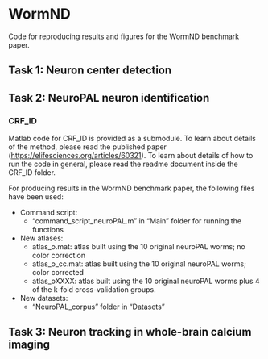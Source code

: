 # WormND
Code for reproducing results and figures for the WormND benchmark paper.

## Task 1: Neuron center detection 

## Task 2: NeuroPAL neuron identification

### CRF_ID
  Matlab code for CRF_ID is provided as a submodule. To learn about details of the method, please read the published paper (https://elifesciences.org/articles/60321). To learn about details of how to run the code in general, please read the readme document inside the CRF_ID folder.

For producing results in the WormND benchmark paper, the following files have been used:
- Command script:
    - “command_script_neuroPAL.m” in “Main” folder for running the functions 
- New atlases: 
    - atlas_o.mat: atlas built using the 10 original neuroPAL worms; no color correction
    - atlas_o_cc.mat: atlas built using the 10 original neuroPAL worms; color corrected
    - atlas_oXXXX: atlas built using the 10 original neuroPAL worms plus 4 of the k-fold cross-validation groups.
- New datasets:
    - “NeuroPAL_corpus” folder in “Datasets”


## Task 3: Neuron tracking in whole-brain calcium imaging
